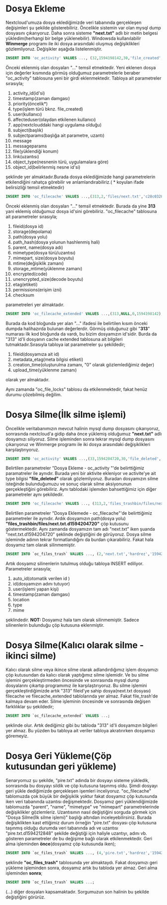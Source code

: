 # Dosya Ekleme
Nextcloud'umuza dosya eklediğimizde veri tabanında gerçekleşen değişimleri şu şekilde gösterebiliriz. Öncelikle sistemin var olan mysql dump dosyasını çıkarıyoruz. Daha sonra sisteme **"next.txt"** adlı bir metin belgesi yükledim(herhangi bir belge yüklenebilir). Windowsda kullanılabilir **Winmerge** programı ile iki dosya arasındaki oluşmuş değişiklikleri gözlemliyoruz. Değişikler aşağıda listelenmiştir.
```sql
INSERT INTO 'oc_activity' VALUES ..., (32,1594198142,30,'file_created','hardrez','hardrez','files','created_self','[{\"313\":\"\\/next.txt\"}]','','[]','/next.txt','http://192.168.1.7/nextcloud/index.php/apps/files/?dir=/','files',313);
```
Önceki eklenmiş olan dosyaları "..." temsil etmektedir. Yeni eklenen dosya için değerler kısmında görmüş olduğumuz parametrelerle beraber "oc_activity" tablosuna yeni bir girdi eklenmektedir. Tabloya ait parametreler sırasıyla; 
1) activity_id(id'si) 
2) timestamp(zaman damgası)
3) priority(öncelik*) 
4) type(işlem türü bknz. file_created) 
5) user(kullanıcı)
6) affecteduser(olaydan etkilenen kullanıcı)
7) app(nextclouddaki hangi uygulama olduğu)
8) subject(başlık) 
9) subjectparams(başlığa ait parametre, uzantı)
10) message 
11) messageparams 
12) file(yüklendiği konum) 
13) link(uzantısı)
14) object_type(nesnenin türü, uygulamalara göre)
15) object_id(belirlenmiş nesne id'si) 

şeklinde yer almaktadır.Burada dosya eklediğimizde hangi parametrelerin etkilendiğini rahatça görebilir ve anlamlandırabiliriz.( * koyulan ifade belirsizliği temsil etmektedir)

```sql
INSERT INTO 'oc_filecache' VALUES ...,(313,2,'files/next.txt','c28c0328caf88e9df740f43f3847fa1a',6,'next.txt',20,6,10,1594128594,1594128594,0,0,'8d382065a9c651e9a3cd46cd6bc3a1ee',27,'');
```
Önceki eklenmiş olan dosyaları "..." temsil etmektedir. Burada da yine **313** yani eklemiş olduğumuz dosya id'sini görebiliriz. "oc_filecache" tablosuna ait parametreler sırasıyla; 
1) fileid(dosya id)
2) storage(depolama)
3) path(dosya yolu)
4) path_hash(dosya yolunun hashlenmiş hali)
5) parent, name(dosya adı)
6) mimetype(dosya türü/uzantısı)
7) mimepart, size(dosya boyutu)
8) mtime(değişiklik zamanı)
9) storage_mtime(yüklenme zamanı)
10) encrypted(code)
11) unencrypted_size(decode boyutu)
12) etag(etiketi)
13) permissions(erişim izni)
14) checksum 

parametreleri yer almaktadır.

```sql
INSERT INTO 'oc_filecache_extended' VALUES ...,(313,NULL,0,1594198142);
```
Burada da kod bloğunda yer alan "..." ifadesi ile belirtilen kısım önceki dumpda halihazırda bulunan değerlerdir. Görmüş olduğunuz gibi "**313**" numarası ilk kod bloğunda da vardı, bu bizim dosyamızın  id'sidir. Burda da "313" id'li dosyanın cache extended tablosuna ait bilgileri tutmaktadır.Sırasıyla tabloya iat parametreler şu şekildedir; 
1) fileid(dosyamıza ait id)
2) metadata_etag(meta bilgisi etiketi)
3) creation_time(oluşturulma zamanı, "0" olarak gözlemlediğimiz değer)
4) upload_time(yüklenme zamanı) 

olarak yer almaktadır.


Aynı zamanda "oc_file_locks" tablosu da etkilenmektedir, fakat henüz durumu çözebilmiş değilim.


# Dosya Silme(İlk silme işlemi)
Öncelikle veritabanımızın mevcut halinin mysql dump dosyasını çıkarıyoruz, sonrasında nextcloud'a gidip daha önce yüklemiş olduğumuz **"next.txt"** adlı dosyamızı siliyoruz. Silme işleminden sonra tekrar mysql dump dosyasını çıkarıyoruz ve Winmerge programı ile iki dosya arasındaki değişiklikleri karşılaştırıyoruz.
```sql
INSERT INTO 'oc_activity' VALUES ...,(33,1594204720,30,'file_deleted','hardrez','hardrez','files','deleted_self','[{\"313\":\"\\/next.txt\"}]','','[]','/next.txt','http://192.168.1.7/nextcloud/index.php/apps/files/?dir=/','files',313);
```
Belirtilen parametreler "Dosya Ekleme - oc_activity "'de belirttiğimiz paramatreler ile aynıdır. Burada yeni bir aktivite ekleniyor ve activite'ye ait type bilgisi **"file_deleted"** olarak gözlemliyoruz. Buradan dosyamızın silme isteğinde bulunduğumuzu ve sonuç olarak silme aksiyonunun gerçekleştiğini görebiliriz. Aynı tablodaki işlemden bahsettiğimiz için diğer parametreler aynı şekildedir.
```sql
INSERT INTO 'oc_filecache' VALUES ..., (313,2,'files_trashbin/files/next.txt.d1594204720','528420dc4662e5136ff3f92ee41b355d',278,'next.txt.d1594204720',15,3,10,1594128594,1594128594,0,0,'8d382065a9c651e9a3cd46cd6bc3a1ee',27,'');
```
Belirtilen parametreler "Dosya Eklemede - oc_filecache"'de belirttiğimiz parametreler ile aynıdır. Ardık dosyamızın path(dosya yolu) **"files_trashbin/files/next.txt.d1594204720"** çöp kutusunu göstermektedir. Aynı zamanda dosyamızın tam adı "next.txt" iken şuanda "next.txt.d1594204720" şeklinde değiştiğini de görüyoruz. Dosya silme işleminde adının tekrar formatlandığını da burdan çıkarabiliriz. Fakat hala dosyamız tam olarak silinmemiştir.
```sql
INSERT INTO `oc_files_trash` VALUES ..., (2,'next.txt','hardrez','1594204720','.',NULL,NULL);
```
Artık dosyamız silinenlerin tutulmuş olduğu tabloya INSERT ediliyor. Parametreler sırasıyla;
1) auto_id(otomatik verilen id )
2) id(dosyamızın adını tutuyor)
3) user(işlemi yapan kişi)
4) timestamp(zaman damgası)
5) location
6) type
7) mime

şeklindedir.
**NOT:** Dosyamız hala tam olarak silinmemiştir. Sadece silinenlerin bulunduğu çöp kutusuna eklenmiştir.
# Dosya Silme(Kalıcı olarak silme - ikinci silme)
Kalıcı olarak silme veya ikince silme olarak adlandırdığımız işlem dosyamızı çöp kutusundan da kalıcı olarak yaptığımız silme işlemidir. Ve bu silme işlemini gerçekleştirmeden öncesinde ve sonrasında mysql dump dosyalarını çıkartıp programımız ile karşılaştırıyoruz. Bu silme işlemini gerçekleştirdiğimizde artık "313" fileid'ye sahip dosya(next.txt dosyası) filecache ve filecache_extended tablolarında yer almaz. Fakat file_trash'de kalmaya devam eder. Silme işleminin öncesinde ve sonrasında değişen farklılıklar şu şekildedir;
```sql
INSERT INTO `oc_filecache_extended` VALUES ...;
```
şeklinde olur. Artık dediğimiz gibi bu tabloda "313" id'li dosyamızın bilgileri yer almaz. Bu yüzden bu tabloya ait veriler tabloya akratırırken dosyamızı göremeyiz.
# Dosya Geri Yükleme(Çöp kutusundan geri yükleme)
Senaryomuz şu şekilde, "pire.txt" adında bir dosyayı sisteme yükledik, sonrasında bu dosyayı sildik ve çöp kutusuna taşınmış oldu. Şimdi dosyayı geri yükle dediğimizde gerçekleşen işemleri inceliyoruz.
"oc_filecache" tablomuzda çok büyük bir değişiklik yoktur fakat dosyamız çöp kutusunda iken veri tabanında uzantısı değişmektedir. Dosyamız geri yüklendiğimizde  tablomuzda "parent", "name", "mimetype" ve "mimepart" parametrelerinde değişiklikler gözlemleriz.  Uzantısının nasıl değiştiğini sorguda görmek için "Dosya Silme(İlk silme işlemi)" başlığı altından inceleyebilirsiniz. Burada değişiklikten kast ettiğimiz durum örneğin "pire.txt" dosyası çöp kutusuna taşınmış olduğu durumda veri tabanında adı ve uzantısı "pire.txt.d1594212848"  şekilde değiştiği için haliyle uzantıyı, adını vb. gösteren parametreler de bu değişime bağlı olarak etkilenmektedir.
Geri alma işleminden **önce**(dosyamız çöp kutusunda iken);
```sql
INSERT INTO `oc_files_trash` VALUES ..., (4,'pire.txt','hardrez','1594212848','.',NULL,NULL);
```
şeklinde **"oc_files_trash"** tablosunda yer almaktaydı. Fakat dosyamızı geri yükleme işleminden sonra, dosyamız artık bu tabloda yer almaz.
Geri alma işleminden **sonra**;
```sql
INSERT INTO `oc_files_trash` VALUES ...;
```
(...) diğer dosyaları kapsamaktadır. Sorgumuzun son halinin bu şekilde değiştiğini görürüz.
